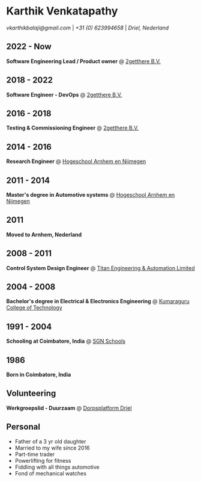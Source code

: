 # Karthik Venkatapathy

_vkarthikbalaji@gmail.com_ | _+31 (0) 623994658_ | _Driel, Nederland_

## 2022 - Now

**Software Engineering Lead / Product owner** @ [2getthere B.V.](https://www.2getthere.eu//)

## 2018 - 2022

**Software Engineer - DevOps** @ [2getthere B.V.](https://www.2getthere.eu//)

## 2016 - 2018

**Testing & Commissioning Engineer** @ [2getthere B.V.](https://www.2getthere.eu//)

## 2014 - 2016

**Research Engineer** @ [Hogeschool Arnhem en Nijmegen](https://www.han.nl/onderzoek/lectoraten/lectoraat-han-automotive-research/)

## 2011 - 2014

**Master's degree in Automotive systems** @ [Hogeschool Arnhem en Nijmegen](https://www.han.nl/)

## 2011

**Moved to Arnhem, Nederland**

## 2008 - 2011

**Control System Design Engineer** @ [Titan Engineering & Automation Limited](https://www.titanteal.com/)

## 2004 - 2008

**Bachelor's degree in Electrical & Electronics Engineering** @ [Kumaraguru College of Technology](https://www.kct.ac.in/)

## 1991 - 2004

**Schooling at Coimbatore, India** @ [SGN Schools](https://www.srigopalnaiduschools.in/)

## 1986

**Born in Coimbatore, India**

## Volunteering

**Werkgroepslid - Duurzaam** @ [Dorpsplatform Driel](https://www.samendriel.nl/category/duurzaam/)

## Personal 
- Father of a 3 yr old daughter
- Married to my wife since 2016
- Part-time trader
- Powerlifting for fitness
- Fiddling with all things automotive
- Fond of mechanical watches
  



